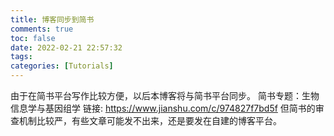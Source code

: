 ```yaml
---
title: 博客同步到简书
comments: true
toc: false
date: 2022-02-21 22:57:32
tags:
categories: [Tutorials]
---
```

由于在简书平台写作比较方便，以后本博客将与简书平台同步。
简书专题：生物信息学与基因组学
链接: https://www.jianshu.com/c/974827f7bd5f
但简书的审查机制比较严，有些文章可能发不出来，还是要发在自建的博客平台。